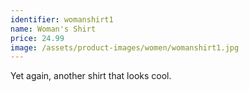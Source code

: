 ```yaml
---
identifier: womanshirt1
name: Woman's Shirt
price: 24.99
image: /assets/product-images/women/womanshirt1.jpg
---
```

Yet again, another shirt that looks cool.